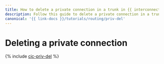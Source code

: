 ```yaml
---
title: How to delete a private connection in a trunk in {{ interconnect-full-name }}
description: Follow this guide to delete a private connection in a trunk.
canonical: '{{ link-docs }}/tutorials/routing/priv-del'
---
```


# Deleting a private connection

{% include [cic-priv-del](../../_tutorials/routing/priv-del.md) %}


